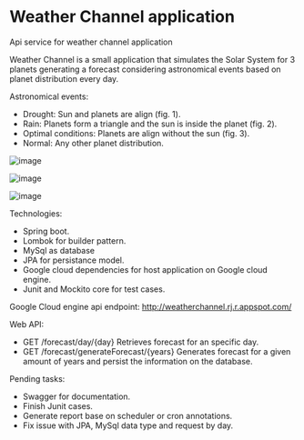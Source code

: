 # Weather Channel application
Api service for weather channel application

Weather Channel is a small application that simulates the Solar System for 3 planets generating a forecast considering astronomical events based on planet distribution every day.

Astronomical events:
- Drought: Sun and planets are align (fig. 1).
- Rain: Planets form a triangle and the sun is inside the planet (fig. 2).
- Optimal conditions: Planets are align without the sun (fig. 3).
- Normal: Any other planet distribution.

![image](https://user-images.githubusercontent.com/58280145/133074974-6729d271-349f-47fe-90f5-e6936b2bde42.png)

![image](https://user-images.githubusercontent.com/58280145/133075118-79c287dc-d924-4f85-afb5-ae4e0ad44f22.png)

![image](https://user-images.githubusercontent.com/58280145/133075147-17d65047-ac4c-464b-a063-e8d3d57895d6.png)


Technologies:
- Spring boot.
- Lombok for builder pattern.
- MySql as database
- JPA for persistance model.
- Google cloud dependencies for host application on Google cloud engine.
- Junit and Mockito core for test cases.

Google Cloud engine api endpoint:
http://weatherchannel.rj.r.appspot.com/

Web API:
- GET /forecast/day/{day} Retrieves forecast for an specific day.
- GET /forecast/generateForecast/{years} Generates forecast for a given amount of years and persist the information on the database.

Pending tasks:
- Swagger for documentation.
- Finish Junit cases.
- Generate report base on scheduler or cron annotations.
- Fix issue with JPA, MySql data type and request by day.
